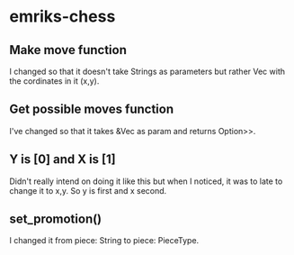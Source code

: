 # emriks-chess

<h2>Make move function</h2>
I changed so that it doesn't take Strings as parameters but rather Vec with the cordinates in it (x,y).

<h2>Get possible moves function</h2>
I've changed so that it takes &Vec<usize> as param and returns Option<Vec<Vec<usize>>>.

<h2>Y is [0] and X is [1]</h2>
Didn't really intend on doing it like this but when I noticed, it was to late to change it to x,y. So y is first and x second. 

<h2>set_promotion()</h2>
I changed it from piece: String to piece: PieceType.

